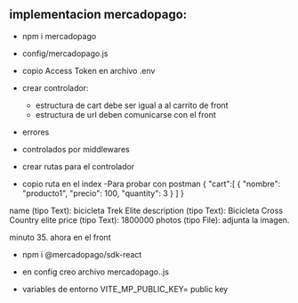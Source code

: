 ## implementacion mercadopago:
   - npm i mercadopago
   - config/mercadopago.js
   - copio Access Token en archivo  .env 
 - crear controlador: 
    - estructura de cart debe ser igual a al carrito de front
    - estructura de url deben comunicarse con el front

- errores
- controlados por middlewares

- crear rutas para el controlador
- copio ruta en el index
-Para probar con postman
{
    "cart":[
        {
            "nombre": "producto1",
            "precio": 100,
            "quantity": 3
        }
    ]
}

name (tipo Text): bicicleta Trek Elite
description (tipo Text): Bicicleta Cross Country elite
price (tipo Text): 1800000
photos (tipo File): adjunta la imagen.

minuto 35. ahora en el front 
- npm i @mercadopago/sdk-react

- en config creo archivo mercadopago..js
- variables de entorno VITE_MP_PUBLIC_KEY= public key